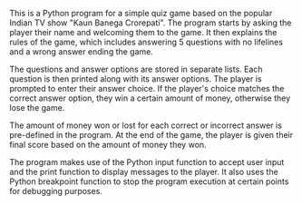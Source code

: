 This is a Python program for a simple quiz game based on the popular Indian TV show "Kaun Banega Crorepati". The program starts by asking the player their name and welcoming them to the game. It then explains the rules of the game, which includes answering 5 questions with no lifelines and a wrong answer ending the game.

The questions and answer options are stored in separate lists. Each question is then printed along with its answer options. The player is prompted to enter their answer choice. If the player's choice matches the correct answer option, they win a certain amount of money, otherwise they lose the game.

The amount of money won or lost for each correct or incorrect answer is pre-defined in the program. At the end of the game, the player is given their final score based on the amount of money they won.

The program makes use of the Python input function to accept user input and the print function to display messages to the player. It also uses the Python breakpoint function to stop the program execution at certain points for debugging purposes.

